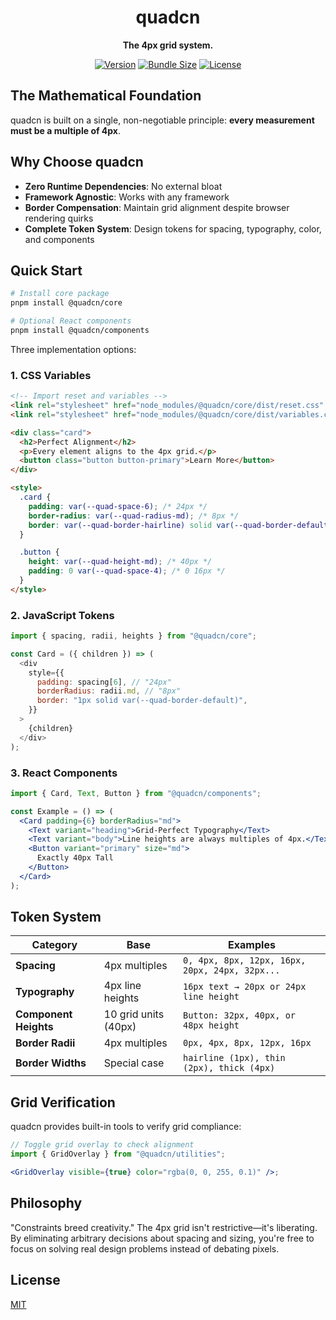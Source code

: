 <div align="center">
  <h1>quadcn</h1>
  <p><strong>The 4px grid system.</strong></p>
  
  [![Version](https://img.shields.io/npm/v/@quadcn/core.svg)](https://www.npmjs.com/package/@quadcn/core)
  [![Bundle Size](https://img.shields.io/bundlephobia/minzip/@quadcn/core)](https://bundlephobia.com/package/@quadcn/core)
  [![License](https://img.shields.io/npm/l/@quadcn/core.svg)](LICENSE)
</div>

## The Mathematical Foundation

quadcn is built on a single, non-negotiable principle: **every measurement must be a multiple of 4px**.

## Why Choose quadcn

- **Zero Runtime Dependencies**: No external bloat
- **Framework Agnostic**: Works with any framework
- **Border Compensation**: Maintain grid alignment despite browser rendering quirks
- **Complete Token System**: Design tokens for spacing, typography, color, and components

## Quick Start

```bash
# Install core package
pnpm install @quadcn/core

# Optional React components
pnpm install @quadcn/components
```

Three implementation options:

### 1. CSS Variables

```html
<!-- Import reset and variables -->
<link rel="stylesheet" href="node_modules/@quadcn/core/dist/reset.css" />
<link rel="stylesheet" href="node_modules/@quadcn/core/dist/variables.css" />

<div class="card">
  <h2>Perfect Alignment</h2>
  <p>Every element aligns to the 4px grid.</p>
  <button class="button button-primary">Learn More</button>
</div>

<style>
  .card {
    padding: var(--quad-space-6); /* 24px */
    border-radius: var(--quad-radius-md); /* 8px */
    border: var(--quad-border-hairline) solid var(--quad-border-default);
  }

  .button {
    height: var(--quad-height-md); /* 40px */
    padding: 0 var(--quad-space-4); /* 0 16px */
  }
</style>
```

### 2. JavaScript Tokens

```js
import { spacing, radii, heights } from "@quadcn/core";

const Card = ({ children }) => (
  <div
    style={{
      padding: spacing[6], // "24px"
      borderRadius: radii.md, // "8px"
      border: "1px solid var(--quad-border-default)",
    }}
  >
    {children}
  </div>
);
```

### 3. React Components

```jsx
import { Card, Text, Button } from "@quadcn/components";

const Example = () => (
  <Card padding={6} borderRadius="md">
    <Text variant="heading">Grid-Perfect Typography</Text>
    <Text variant="body">Line heights are always multiples of 4px.</Text>
    <Button variant="primary" size="md">
      Exactly 40px Tall
    </Button>
  </Card>
);
```

## Token System

| Category              | Base                 | Examples                                       |
| --------------------- | -------------------- | ---------------------------------------------- |
| **Spacing**           | 4px multiples        | `0, 4px, 8px, 12px, 16px, 20px, 24px, 32px...` |
| **Typography**        | 4px line heights     | `16px text → 20px or 24px line height`         |
| **Component Heights** | 10 grid units (40px) | `Button: 32px, 40px, or 48px height`           |
| **Border Radii**      | 4px multiples        | `0px, 4px, 8px, 12px, 16px`                    |
| **Border Widths**     | Special case         | `hairline (1px), thin (2px), thick (4px)`      |

## Grid Verification

quadcn provides built-in tools to verify grid compliance:

```jsx
// Toggle grid overlay to check alignment
import { GridOverlay } from "@quadcn/utilities";

<GridOverlay visible={true} color="rgba(0, 0, 255, 0.1)" />;
```

## Philosophy

"Constraints breed creativity." The 4px grid isn't restrictive—it's liberating. By eliminating arbitrary decisions about spacing and sizing, you're free to focus on solving real design problems instead of debating pixels.

## License

[MIT](LICENSE)
